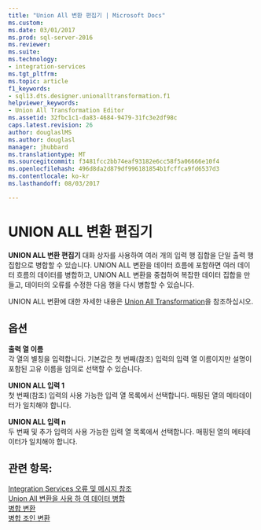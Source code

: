 ```yaml
---
title: "Union All 변환 편집기 | Microsoft Docs"
ms.custom: 
ms.date: 03/01/2017
ms.prod: sql-server-2016
ms.reviewer: 
ms.suite: 
ms.technology:
- integration-services
ms.tgt_pltfrm: 
ms.topic: article
f1_keywords:
- sql13.dts.designer.unionalltransformation.f1
helpviewer_keywords:
- Union All Transformation Editor
ms.assetid: 32fbc1c1-da83-4684-9479-31fc3e2df98c
caps.latest.revision: 26
author: douglaslMS
ms.author: douglasl
manager: jhubbard
ms.translationtype: MT
ms.sourcegitcommit: f3481fcc2bb74eaf93182e6cc58f5a06666e10f4
ms.openlocfilehash: 496d8da2d879df996181854b1fcffca9fd6537d3
ms.contentlocale: ko-kr
ms.lasthandoff: 08/03/2017

---
```

# <a name="union-all-transformation-editor"></a>UNION ALL 변환 편집기
  **UNION ALL 변환 편집기** 대화 상자를 사용하여 여러 개의 입력 행 집합을 단일 출력 행 집합으로 병합할 수 있습니다. UNION ALL 변환을 데이터 흐름에 포함하면 여러 데이터 흐름의 데이터를 병합하고, UNION ALL 변환을 중첩하여 복잡한 데이터 집합을 만들고, 데이터의 오류를 수정한 다음 행을 다시 병합할 수 있습니다.  
  
 UNION ALL 변환에 대한 자세한 내용은 [Union All Transformation](../../../integration-services/data-flow/transformations/union-all-transformation.md)을 참조하십시오.  
  
## <a name="options"></a>옵션  
 **출력 열 이름**  
 각 열의 별칭을 입력합니다. 기본값은 첫 번째(참조) 입력의 입력 열 이름이지만 설명이 포함된 고유 이름을 임의로 선택할 수 있습니다.  
  
 **UNION ALL 입력 1**  
 첫 번째(참조) 입력의 사용 가능한 입력 열 목록에서 선택합니다. 매핑된 열의 메타데이터가 일치해야 합니다.  
  
 **UNION ALL 입력 n**  
 두 번째 및 추가 입력의 사용 가능한 입력 열 목록에서 선택합니다. 매핑된 열의 메타데이터가 일치해야 합니다.  
  
## <a name="see-also"></a>관련 항목:  
 [Integration Services 오류 및 메시지 참조](../../../integration-services/integration-services-error-and-message-reference.md)   
 [Union All 변환을 사용 하 여 데이터 병합](../../../integration-services/data-flow/transformations/merge-data-by-using-the-union-all-transformation.md)   
 [병합 변환](../../../integration-services/data-flow/transformations/merge-transformation.md)   
 [병합 조인 변환](../../../integration-services/data-flow/transformations/merge-join-transformation.md)  
  
  
